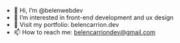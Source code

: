 - 👋 Hi, I’m @belenwebdev
- 👀 I’m interested in front-end development and ux design
- 🚀 Visit my portfolio: belencarrion.dev
- 📫 How to reach me: belencarriondev@gmail.com

<!---
belenwebdev/belenwebdev is a ✨ special ✨ repository because its `README.md` (this file) appears on your GitHub profile.
You can click the Preview link to take a look at your changes.
--->

